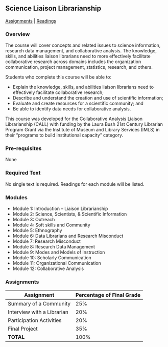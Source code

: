 ## Science Liaison Librarianship

[Assignments](Assignments.md) | [Readings](Readings.md) 

### Overview

The course will cover concepts and related issues to science information, research data management, and collaborative analysis. The knowledge, skills, and abilities liaison librarians need to more effectively facilitate collaborative research across domains includes the organization communication, project management, statistics, research, and others.

Students who complete this course will be able to:
- Explain the knowledge, skills, and abilities liaison librarians need to effectively facilitate collaborative research;
- Describe and understand the creation and use of scientific information;
- Evaluate and create resources for a scientific community; and
- Be able to identify data needs for collaborative analysis.

This course was developed for the Collaborative Analysis Liaison Librarianship (CALL) with funding by the Laura Bush 21st Century Librarian Program Grant via the Institute of Museum and Library Services (IMLS) in their “programs to build institutional capacity” category.

### Pre-requisites
None

### Required Text
No single text is required. Readings for each module will be listed.

### Modules

- Module 1: Introduction – Liaison Librarianship
- Module 2: Science, Scientists, & Scientific Information
- Module 3: Outreach
- Module 4: Soft skills and Community
- Module 5: Ethnography
- Module 6: Data Librarians and Research Misconduct
- Module 7: Research Misconduct
- Module 8: Research Data Management
- Module 9: Modes and Models of Instruction
- Module 10: Scholarly Communication 
- Module 11: Organizational Communication
- Module 12: Collaborative Analysis

### Assignments

| Assignment | Percentage of Final Grade |
| --- | --- |
| Summary of a Community | 25% |
| Interview with a Librarian | 20% |
| Participation Activities | 20% |
| Final Project | 35% |
| **TOTAL** | 100% |


